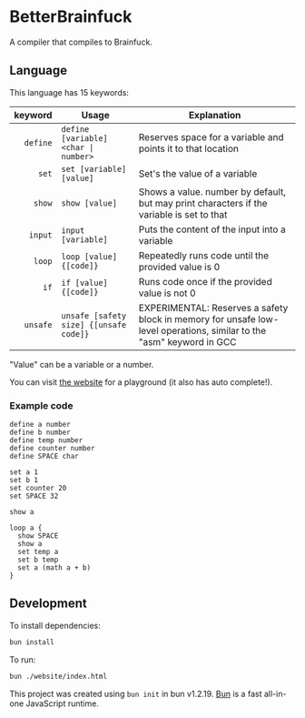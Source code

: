 # BetterBrainfuck

A compiler that compiles to Brainfuck.

## Language

This language has 15 keywords:

|  keyword | Usage                                  | Explanation                                                                                                          |
| -------: | -------------------------------------- | -------------------------------------------------------------------------------------------------------------------- |
| `define` | `define [variable] <char \| number>`   | Reserves space for a variable and points it to that location                                                         |
|    `set` | `set [variable] [value]`               | Set's the value of a variable                                                                                        |
|   `show` | `show [value]`                         | Shows a value. number by default, but may print characters if the variable is set to that                            |
|  `input` | `input [variable]`                     | Puts the content of the input into a variable                                                                        |
|   `loop` | `loop [value] {[code]}`                | Repeatedly runs code until the provided value is 0                                                                   |
|     `if` | `if [value] {[code]}`                  | Runs code once if the provided value is not 0                                                                        |
| `unsafe` | `unsafe [safety size] {[unsafe code]}` | EXPERIMENTAL: Reserves a safety block in memory for unsafe low-level operations, similar to the "asm" keyword in GCC |

"Value" can be a variable or a number.

You can visit [the website](https://caviejohnsonhere.github.io/BBF/) for a playground (it also has auto complete!).

### Example code
```bbf
define a number
define b number
define temp number
define counter number
define SPACE char

set a 1
set b 1
set counter 20
set SPACE 32

show a

loop a {
  show SPACE
  show a
  set temp a
  set b temp
  set a (math a + b)
}
```

## Development

To install dependencies:

```bash
bun install
```

To run:

```bash
bun ./website/index.html
```

This project was created using `bun init` in bun v1.2.19. [Bun](https://bun.com) is a fast all-in-one JavaScript runtime.
